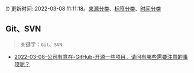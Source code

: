 :alarm_clock: 更新时间: 2022-03-08 11:11:18。[来源分类](../README.md)、[标签分类](../TAGS.md)、[时间分类](../TIMELINE.md)

## Git、SVN


> 关键字：`Git`、`SVN`



- [2022-03-08-公司有意在-GitHub-开源一些项目，请问有哪些需要注意的事项呢？](https://www.v2ex.com/t/838910) 